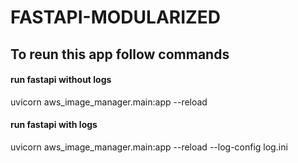 # FASTAPI-MODULARIZED

## To reun this app  follow commands

#### run fastapi without logs <br />
uvicorn aws_image_manager.main:app --reload <br />

#### run fastapi with logs
uvicorn aws_image_manager.main:app --reload --log-config log.ini <br />
